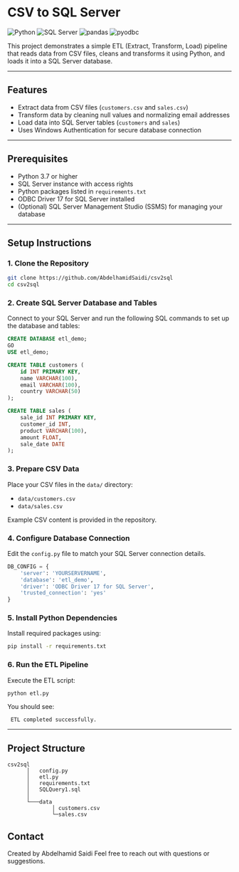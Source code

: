 # CSV to SQL Server 
![Python](https://img.shields.io/badge/Python-3.7+-blue?logo=python&logoColor=white)
![SQL Server](https://img.shields.io/badge/SQL_Server-2022-blue?logo=microsoftsqlserver&logoColor=white)
![pandas](https://img.shields.io/badge/pandas-1.5+-blue)
![pyodbc](https://img.shields.io/badge/pyodbc-4.0+-green)

This project demonstrates a simple ETL (Extract, Transform, Load) pipeline that reads data from CSV files, cleans and transforms it using Python, and loads it into a SQL Server database.

---

## Features

- Extract data from CSV files (`customers.csv` and `sales.csv`)
- Transform data by cleaning null values and normalizing email addresses
- Load data into SQL Server tables (`customers` and `sales`)
- Uses Windows Authentication for secure database connection

---

## Prerequisites

- Python 3.7 or higher
- SQL Server instance with access rights
- Python packages listed in `requirements.txt`
- ODBC Driver 17 for SQL Server installed
- (Optional) SQL Server Management Studio (SSMS) for managing your database

---

## Setup Instructions

### 1. Clone the Repository

```bash
git clone https://github.com/AbdelhamidSaidi/csv2sql
cd csv2sql
```



### 2. Create SQL Server Database and Tables

Connect to your SQL Server and run the following SQL commands to set up the database and tables:

```sql
CREATE DATABASE etl_demo;
GO
USE etl_demo;

CREATE TABLE customers (
    id INT PRIMARY KEY,
    name VARCHAR(100),
    email VARCHAR(100),
    country VARCHAR(50)
);

CREATE TABLE sales (
    sale_id INT PRIMARY KEY,
    customer_id INT,
    product VARCHAR(100),
    amount FLOAT,
    sale_date DATE
);
```

### 3. Prepare CSV Data

Place your CSV files in the `data/` directory:

* `data/customers.csv`
* `data/sales.csv`

Example CSV content is provided in the repository.

### 4. Configure Database Connection

Edit the `config.py` file to match your SQL Server connection details.

```python
DB_CONFIG = {
    'server': 'YOURSERVERNAME',         
    'database': 'etl_demo',
    'driver': 'ODBC Driver 17 for SQL Server',
    'trusted_connection': 'yes'            
}
```

### 5. Install Python Dependencies

Install required packages using:

```bash
pip install -r requirements.txt
```

### 6. Run the ETL Pipeline

Execute the ETL script:

```bash
python etl.py
```

You should see:

```
 ETL completed successfully.
```

---

## Project Structure

```
csv2sql
      │   config.py
      │   etl.py
      │   requirements.txt
      │   SQLQuery1.sql
      │
      └───data
              │ customers.csv
              └─sales.csv 
```

## Contact

Created by Abdelhamid Saidi
Feel free to reach out with questions or suggestions.
